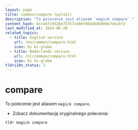 ```yaml
---
layout: page
title: common/compare (polski)
description: "To polecenie jest aliasem `magick compare`."
content_hash: bcc447c9326e757572e04f903d49b089e7ebcbf2
last_modified_at: 2024-06-20
related_topics:
  - title: English version
    url: /en/common/compare.html
    icon: bi bi-globe
  - title: Nederlands version
    url: /nl/common/compare.html
    icon: bi bi-globe
tldri18n_status: 2
---
```

# compare

To polecenie jest aliasem `magick compare`.

- Zobacz dokumentację oryginalnego polecenia:

`tldr magick compare`
